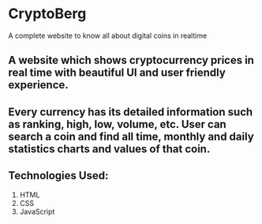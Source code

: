 # CryptoBerg
A complete website to know all about digital coins in realtime

## A website which shows cryptocurrency prices in real time with beautiful UI and user friendly experience. 

## Every currency has its detailed information such as ranking, high, low, volume, etc. User can search a coin and find all time, monthly and daily statistics charts and values of that coin.

## Technologies Used:
1) HTML
2) CSS
3) JavaScript
